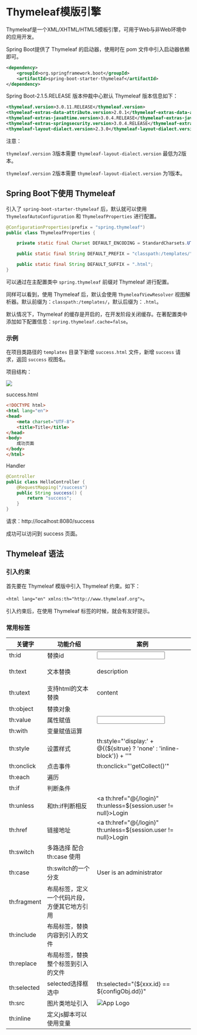 # Thymeleaf模版引擎

Thymeleaf是一个XML/XHTML/HTML5模板引擎，可用于Web与非Web环境中的应用开发。



Spring Boot提供了 Thymeleaf 的启动器，使用时在 pom 文件中引入启动器依赖即可。

```xml
<dependency>
    <groupId>org.springframework.boot</groupId>
    <artifactId>spring-boot-starter-thymeleaf</artifactId>
</dependency>
```

Spring Boot-2.1.5.RELEASE 版本仲裁中心默认 Thymeleaf 版本信息如下：

```xml
<thymeleaf.version>3.0.11.RELEASE</thymeleaf.version>
<thymeleaf-extras-data-attribute.version>2.0.1</thymeleaf-extras-data-attribute.version>
<thymeleaf-extras-java8time.version>3.0.4.RELEASE</thymeleaf-extras-java8time.version>
<thymeleaf-extras-springsecurity.version>3.0.4.RELEASE</thymeleaf-extras-springsecurity.version>
<thymeleaf-layout-dialect.version>2.3.0</thymeleaf-layout-dialect.version>
```

注意：

`thymeleaf.version` 3版本需要 `thymeleaf-layout-dialect.version` 最低为2版本。

`thymeleaf.version` 2版本需要 `thymeleaf-layout-dialect.version` 为1版本。



## Spring Boot下使用 Thymeleaf

引入了 `spring-boot-starter-thymeleaf` 后，默认就可以使用 `ThymeleafAutoConfiguration` 和 `ThymeleafProperties` 进行配置。

```java
@ConfigurationProperties(prefix = "spring.thymeleaf")
public class ThymeleafProperties {

	private static final Charset DEFAULT_ENCODING = StandardCharsets.UTF_8;

	public static final String DEFAULT_PREFIX = "classpath:/templates/";

	public static final String DEFAULT_SUFFIX = ".html";
}
```

可以通过在主配置类中 `spring.thymeleaf` 前缀对 Thymeleaf 进行配置。

同样可以看到，使用 Thymeleaf 后，默认会使用 `ThymeleafViewResolver` 视图解析器。默认前缀为：`classpath:/templates/`，默认后缀为：`.html`。



默认情况下，Thymeleaf 的缓存是开启的，在开发阶段关闭缓存。在著配置类中添加如下配置信息：`spring.thymeleaf.cache=false`。



### 示例

在项目类路径的 `templates` 目录下新增 `success.html` 文件，新增 `success` 请求，返回 `success` 视图名。

项目结构：

![](https://xiaozhang-image.oss-cn-shanghai.aliyuncs.com/github/java-summary/springboot/thymeleaf-1.png)

success.html

```html
<!DOCTYPE html>
<html lang="en">
<head>
    <meta charset="UTF-8">
    <title>Title</title>
</head>
<body>
    成功页面
</body>
</html>
```

Handler

```java
@Controller
public class HelloController {
    @RequestMapping("/success")
    public String success() {
        return "success";
    }
}
```

请求：http://localhost:8080/success

成功可以访问到 success 页面。



## Thymeleaf 语法

### 引入约束

首先要在 Thymeleaf 模版中引入 Thymeleaf 约束。如下：

`<html lang="en" xmlns:th="http://www.thymeleaf.org">`。

引入约束后，在使用 Thymeleaf 标签的时候，就会有友好提示。

### 常用标签

| 关键字      | 功能介绍                                     | 案例                                                         |
| ----------- | -------------------------------------------- | ------------------------------------------------------------ |
| th:id       | 替换id                                       | <input th:id="'xxx' + ${collect.id}"/>                       |
| th:text     | 文本替换                                     | <p th:text="${collect.description}">description</p>          |
| th:utext    | 支持html的文本替换                           | <p th:utext="${htmlcontent}">content</p>                     |
| th:object   | 替换对象                                     | <div th:object="${session.user}">                            |
| th:value    | 属性赋值                                     | <input th:value="${user.name}" />                            |
| th:with     | 变量赋值运算                                 | <div th:with="isEven=${prodStat.count}%2==0"></div>          |
| th:style    | 设置样式                                     | th:style="'display:' + @{(${sitrue} ? 'none' : 'inline-block')} + ''" |
| th:onclick  | 点击事件                                     | th:onclick="'getCollect()'"                                  |
| th:each     | 遍历                                         | <tr th:each="user,userStat:${users}">                        |
| th:if       | 判断条件                                     | <a th:if="${userId == collect.userId}" >                     |
| th:unless   | 和th:if判断相反                              | <a th:href="@{/login}" th:unless=${session.user != null}>Login</a> |
| th:href     | 链接地址                                     | <a th:href="@{/login}" th:unless=${session.user != null}>Login</a> |
| th:switch   | 多路选择 配合th:case 使用                    | <div th:switch="${user.role}">                               |
| th:case     | th:switch的一个分支                          | <p th:case="'admin'">User is an administrator</p>            |
| th:fragment | 布局标签，定义一个代码片段，方便其它地方引用 | <div th:fragment="alert">                                    |
| th:include  | 布局标签，替换内容到引入的文件               | <head th:include="layout :: htmlhead" th:with="title='xx'"></head> |
| th:replace  | 布局标签，替换整个标签到引入的文件           | <div th:replace="fragments/header :: title"></div>           |
| th:selected | selected选择框 选中                          | th:selected="(${xxx.id} == ${configObj.dd})"                 |
| th:src      | 图片类地址引入                               | <img class="img-responsive" alt="App Logo" th:src="@{/img/logo.png}" /> |
| th:inline   | 定义js脚本可以使用变量                       | <script type="text/javascript" th:inline="javascript">       |
| th:action   | 表单提交的地址                               | <form action="subscribe.html" th:action="@{/subscribe}">     |
| th:remove   | 删除某个属性                                 | <tr th:remove="all"> <br />1.all:删除包含标签和所有的孩子。<br />2.body:不包含标记删除,但删除其所有的孩子。<br />3.tag:包含标记的删除,但不删除它的孩子。<br />4.all-but-first:删除所有包含标签的孩子,除了第一个。<br />5.none:什么也不做。这个值是有用的动态评估。 |
| th:attr     | 设置标签属性，多个属性可以用逗号分隔         | 比如 th:attr="src=@{/image/aa.jpg},title=#{logo}"，此标签不太优雅，一般用的比较少。 |

### 标准表达式语法

* `$`：变量表达式
* `*`：选择表达式
* `#`：国际化表达式
* `@`：URL表达式

#### 变量表达式

变量表达式即OGNL表达式或Spring EL表达式。如：`${session.user.name}`

#### 选择表达式

选择表达式很像变量表达式，不过它可以用 `*` 来代替上下文变量来执行。如：

被指定的object由`th:object`属性定义：

```xml
<div th:object="${book}">  
    ...  
    <span th:text="*{title}">...</span>  
    ...  
</div>
```

#### 国际化表达式

国际化表达式允许我们从一个外部文件获取区域文字信息(.properties)，用Key索引Value，还可以提供一组参数(可选)。

```xml
<table>  
    ...  
    <th th:text="#{header.address.city}">...</th>  
    <th th:text="#{header.address.country}">...</th>  
    ...  
</table>  
```

#### URL表达式

URL表达式指的是把一个有用的上下文或会话信息添加到URL，这个过程经常被叫做URL重写。

如：`@{/order/list}`，URL还可以设置参数： `@{/order/details(id=${orderId})}`，相对路径：`@{../documents/report}`。

又如：

```xml
<form th:action="@{/createOrder}">
    <a href="main.html" th:href="@{/main}">
```

### 表达式支持的语法

#### 字面量（Literals）

- 文本文字（Text literals）: `'one text', 'Another one!',…`
- 数字文本（Number literals）: `0, 34, 3.0, 12.3,…`
- 布尔文本（Boolean literals）: `true, false`
- 空（Null literal）: `null`
- 文字标记（Literal tokens）: `one, sometext, main,…`

#### 文本操作（Text operations）

- 字符串连接(String concatenation): `+`
- 文本替换（Literal substitutions）: `|The name is ${name}|`

#### 算术运算（Arithmetic operations）

- 二元运算符（Binary operators）: `+, -, *, /, %`
- 减号（单目运算符）Minus sign (unary operator): `-`

#### 布尔操作（Boolean operations）

- 二元运算符（Binary operators）:`and, or`
- 布尔否定（一元运算符）Boolean negation (unary operator):`!, not`

#### 比较和等价(Comparisons and equality)

- 比较（Comparators）: `>, <, >=, <= (gt, lt, ge, le)`
- 等值运算符（Equality operators）:`==, != (eq, ne)`

#### 条件运算符（Conditional operators）

- If-then: `(if) ? (then)`
- If-then-else: `(if) ? (then) : (else)`
- Default: (value) ?: `(defaultvalue)`



所有这些特征都可以被组合嵌套。如下：

```
'User is of type ' + (${user.isAdmin()} ? 'Administrator' : (${user.type} ?: 'Unknown'))
```



### 常见用法



#### 赋值与字符串拼接

```xml
<p  th:text="${collect.description}">description</p><span th:text="'Welcome to our application, ' + ${user.name} + '!'">
```

字符串拼接还有另外一种简洁的写法：

```xml
<span th:text="|Welcome to our application, ${user.name}!|">
```

#### 条件判断 If/Unless

Thymeleaf中使用th:if和th:unless属性进行条件判断，下面的例子中，`<a>`标签只有在`th:if`中条件成立时才显示：

```xml
<a th:if="${myself=='yes'}" ></a><a th:unless=${session.user != null} th:href="@{/login}" >Login</a>
```

th:unless于th:if恰好相反，只有表达式中的条件不成立，才会显示其内容。



#### for 循环

 ```xml
<tr  th:each="collect,iterStat : ${collects}">
	<th scope="row" th:text="${collect.id}">1</th>
	<td ><img th:src="${collect.webLogo}"/></td>
	<td th:text="${collect.url}">Mark</td>
	<td th:text="${collect.title}">Otto</td>
	<td th:text="${collect.description}">@mdo</td>
	<td th:text="${terStat.index}">index</td>
</tr>
 ```

**iterStat** 称作状态变量，属性有：

- index:当前迭代对象的index（从0开始计算）
- count: 当前迭代对象的index(从1开始计算)
- size:被迭代对象的大小
- current:当前迭代变量
- even/odd:布尔值，当前循环是否是偶数/奇数（从0开始计算）
- first:布尔值，当前循环是否是第一个
- last:布尔值，当前循环是否是最后一个

#### URL

Thymeleaf对于URL的处理是通过语法 `@{…}` 来处理的。如果需要Thymeleaf对URL进行渲染，那么务必使用th:href，th:src等属性，下面是一个例子：

```xml
<!-- Will produce 'http://localhost:8080/standard/unread' (plus rewriting) -->
<a  th:href="@{/standard/{type}(type=${type})}">view</a>
<!-- Will produce '/gtvg/order/3/details' (plus rewriting) -->
<a href="details.html" th:href="@{/order/{orderId}/details(orderId=${o.id})}">view</a>
```

设置背景

```xml
<div th:style="'background:url(' + @{/<path-to-image>} + ');'"></div>
```

根据属性值改变背景

```xml
 <div class="media-object resource-card-image"  th:style="'background:url(' + @{(${collect.webLogo}=='' ? 'img/favicon.png' : ${collect.webLogo})} + ')'" ></div>
```

几点说明：

- 上例中URL最后的`(orderId=${o.id})` 表示将括号内的内容作为URL参数处理，该语法避免使用字符串拼接，大大提高了可读性
- `@{...}`表达式中可以通过`{orderId}`访问Context中的orderId变量
- `@{/order}`是Context相关的相对路径，在渲染时会自动添加上当前Web应用的Context名字，假设context名字为app，那么结果应该是/app/order

#### 内联JS

内联文本：`[[…]]`内联文本的表示方式，使用时，必须先用`th:inline=”text/javascript/none”`激活，`th:inline`可以在父级标签内使用，甚至作为body的标签。内联文本尽管比th:text的代码少，不利于原型显示。

```xml
<script th:inline="javascript">
/*<![CDATA[*/
...
var username = /*[[${sesion.user.name}]]*/ 'Sebastian';
var size = /*[[${size}]]*/ 0;
...
/*]]>*/
</script>
```

#### 内嵌变量

为了模板更加易用，Thymeleaf还提供了一系列Utility对象（内置于Context中），可以通过`#`直接访问：

* dates ： `java.util.Date`的功能方法类

* calendars : 类似`#dates`，面向`java.util.Calendar`

* numbers : 格式化数字的功能方法类

* strings : 字符串对象的功能类，`contains,startWiths,prepending/appending`等等

* objects: 对`objects`的功能类操作

* bools: 对布尔值求值的功能方法

* arrays：对数组的功能类方法

* lists: 对`lists`功能类方法

* sets

* maps 

常见用法如下：

**dates：**

```xml
/*
 * Format date with the specified pattern
 * Also works with arrays, lists or sets
 */
${#dates.format(date, 'dd/MMM/yyyy HH:mm')}
${#dates.arrayFormat(datesArray, 'dd/MMM/yyyy HH:mm')}
${#dates.listFormat(datesList, 'dd/MMM/yyyy HH:mm')}
${#dates.setFormat(datesSet, 'dd/MMM/yyyy HH:mm')}

/*
 * Create a date (java.util.Date) object for the current date and time
 */
${#dates.createNow()}

/*
 * Create a date (java.util.Date) object for the current date (time set to 00:00)
 */
${#dates.createToday()}
```

**strings：**

```xml
/*
 * Check whether a String is empty (or null). Performs a trim() operation before check
 * Also works with arrays, lists or sets
 */
${#strings.isEmpty(name)}
${#strings.arrayIsEmpty(nameArr)}
${#strings.listIsEmpty(nameList)}
${#strings.setIsEmpty(nameSet)}

/*
 * Check whether a String starts or ends with a fragment
 * Also works with arrays, lists or sets
 */
${#strings.startsWith(name,'Don')}                  // also array*, list* and set*
${#strings.endsWith(name,endingFragment)}           // also array*, list* and set*

/*
 * Compute length
 * Also works with arrays, lists or sets
 */
${#strings.length(str)}

/*
 * Null-safe comparison and concatenation
 */
${#strings.equals(str)}
${#strings.equalsIgnoreCase(str)}
${#strings.concat(str)}
${#strings.concatReplaceNulls(str)}

/*
 * Random
 */
${#strings.randomAlphanumeric(count)}
```

### 参考链接

https://github.com/cloudfavorites/favorites-web